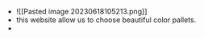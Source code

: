 
- ![[Pasted image 20230618105213.png]]
- this website allow us to choose beautiful color pallets.
- 